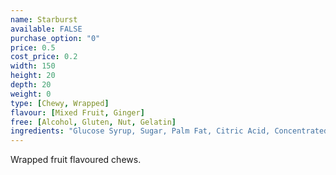 ```yaml
---
name: Starburst
available: FALSE
purchase_option: "0"
price: 0.5
cost_price: 0.2
width: 150
height: 20
depth: 20
weight: 0
type: [Chewy, Wrapped]
flavour: [Mixed Fruit, Ginger]
free: [Alcohol, Gluten, Nut, Gelatin]
ingredients: "Glucose Syrup, Sugar, Palm Fat, Citric Acid, Concentrated Fruit Juices (0.6%) (Pear, Cherry, Lime, Strawberry, Raspberry), Maltodextrin, Modified Starch, Dextrin, Flavourings, Dextrose, Emulsifier Soybean Lecithin, Colour Anthocyanins"
---
```

Wrapped fruit flavoured chews.